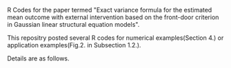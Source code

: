 R Codes for the paper termed "Exact variance formula for the estimated mean outcome with external intervention based on the front-door criterion in Gaussian linear structural equation models".

This repositry posted several R codes for numerical examples(Section 4.) or application examples(Fig.2. in Subsection 1.2.).

Details are as follows.

 
 
 
